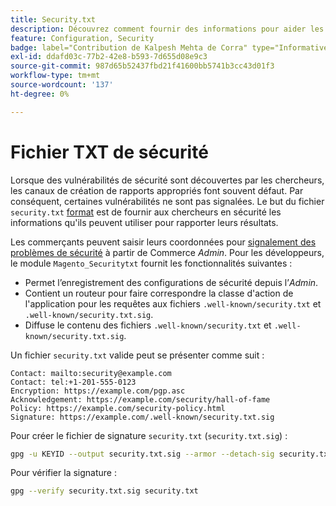 ```yaml
---
title: Security.txt
description: Découvrez comment fournir des informations pour aider les chercheurs en sécurité à signaler les vulnérabilités.
feature: Configuration, Security
badge: label="Contribution de Kalpesh Mehta de Corra" type="Informative" url="https://solutionpartners.adobe.com/s/directory/detail/corra" tooltip="Kalpesh Mehta"
exl-id: ddafd03c-77b2-42e8-b593-7d655d08e9c3
source-git-commit: 987d65b52437fbd21f41600bb5741b3cc43d01f3
workflow-type: tm+mt
source-wordcount: '137'
ht-degree: 0%

---
```


# Fichier TXT de sécurité

Lorsque des vulnérabilités de sécurité sont découvertes par les chercheurs, les canaux de création de rapports appropriés font souvent défaut. Par conséquent, certaines vulnérabilités ne sont pas signalées. Le but du fichier `security.txt` [format](https://datatracker.ietf.org/doc/html/draft-foudil-securitytxt-09) est de fournir aux chercheurs en sécurité les informations qu&#39;ils peuvent utiliser pour rapporter leurs résultats.

Les commerçants peuvent saisir leurs coordonnées pour [signalement des problèmes de sécurité](https://experienceleague.adobe.com/en/docs/commerce-admin/systems/security/security-issue-reporting) à partir de Commerce _Admin_. Pour les développeurs, le module `Magento_Securitytxt` fournit les fonctionnalités suivantes :

- Permet l’enregistrement des configurations de sécurité depuis l’_Admin_.
- Contient un routeur pour faire correspondre la classe d&#39;action de l&#39;application pour les requêtes aux fichiers `.well-known/security.txt` et `.well-known/security.txt.sig`.
- Diffuse le contenu des fichiers `.well-known/security.txt` et `.well-known/security.txt.sig`.

Un fichier `security.txt` valide peut se présenter comme suit :

```text
Contact: mailto:security@example.com
Contact: tel:+1-201-555-0123
Encryption: https://example.com/pgp.asc
Acknowledgement: https://example.com/security/hall-of-fame
Policy: https://example.com/security-policy.html
Signature: https://example.com/.well-known/security.txt.sig
```

Pour créer le fichier de signature `security.txt` (`security.txt.sig`) :

```bash
gpg -u KEYID --output security.txt.sig --armor --detach-sig security.txt
```

Pour vérifier la signature :

```bash
gpg --verify security.txt.sig security.txt
```

